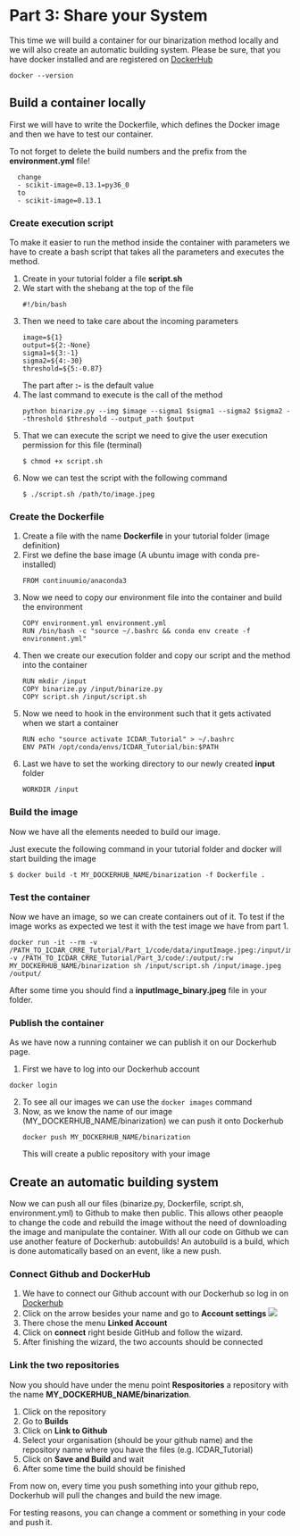 # Part 3: Share your System

This time we will build a container for our binarization method locally and we will also create an automatic building system.
Please be sure, that you have docker installed and are registered on [DockerHub](https://hub.docker.com/)
```
docker --version
```

## Build a container locally

First we will have to write the Dockerfile, which defines the Docker image and then we have to test our container.

To not forget to delete the build numbers and the prefix from the **environment.yml** file!
```
  change
  - scikit-image=0.13.1=py36_0
  to 
  - scikit-image=0.13.1
```

### Create execution script
To make it easier to run the method inside the container with parameters we have to create a bash script that takes all the parameters and executes the method.

1. Create in your tutorial folder a file **script.sh**
2. We start with the shebang at the top of the file
   ```
   #!/bin/bash
   ```
3. Then we need to take care about the incoming parameters
   ```
   image=${1}
   output=${2:-None}
   sigma1=${3:-1}
   sigma2=${4:-30}
   threshold=${5:-0.87}
   ```
   The part after **:-** is the default value
4. The last command to execute is the call of the method
   ```
   python binarize.py --img $image --sigma1 $sigma1 --sigma2 $sigma2 --threshold $threshold --output_path $output
   ``` 
5. That we can execute the script we need to give the user execution permission for this file (terminal)
   ```
   $ chmod +x script.sh
   ```
6. Now we can test the script with the following command
   ```
   $ ./script.sh /path/to/image.jpeg
   ```

### Create the Dockerfile
1. Create a file with the name **Dockerfile** in your tutorial folder (image definition)
2. First we define the base image (A ubuntu image with conda pre-installed)
   ```
   FROM continuumio/anaconda3
   ```
3. Now we need to copy our environment file into the container and build the environment
   ```
   COPY environment.yml environment.yml
   RUN /bin/bash -c "source ~/.bashrc && conda env create -f environment.yml"
   ```
4. Then we create our execution folder and copy our script and the method into the container
   ```
   RUN mkdir /input
   COPY binarize.py /input/binarize.py
   COPY script.sh /input/script.sh
   ```
5. Now we need to hook in the environment such that it gets activated when we start a container
   ```
   RUN echo "source activate ICDAR_Tutorial" > ~/.bashrc
   ENV PATH /opt/conda/envs/ICDAR_Tutorial/bin:$PATH
   ```
6. Last we have to set the working directory to our newly created **input** folder
   ```
   WORKDIR /input
   ```

### Build the image
Now we have all the elements needed to build our image.

Just execute the following command in your tutorial folder and docker will start building the image
```
$ docker build -t MY_DOCKERHUB_NAME/binarization -f Dockerfile .
```

### Test the container
Now we have an image, so we can create containers out of it.
To test if the image works as expected we test it with the test image we have from part 1.

```
docker run -it --rm -v /PATH_TO_ICDAR_CRRE_Tutorial/Part_1/code/data/inputImage.jpeg:/input/image.jpeg -v /PATH_TO_ICDAR_CRRE_Tutorial/Part_3/code/:/output/:rw MY_DOCKERHUB_NAME/binarization sh /input/script.sh /input/image.jpeg /output/
```

After some time you should find a **inputImage_binary.jpeg** file in your folder.

### Publish the container
As we have now a running container we can publish it on our Dockerhub page.

1. First we have to log into our Dockerhub account
  ```
  docker login
  ```
2. To see all our images we can use the ```docker images``` command
3. Now, as we know the name of our image (MY_DOCKERHUB_NAME/binarization) we can push it onto Dockerhub
   ```
   docker push MY_DOCKERHUB_NAME/binarization
   ```
   This will create a public repository with your image

## Create an automatic building system
Now we can push all our files (binarize.py, Dockerfile, script.sh, environment.yml) to Github to make then public. 
This allows other peaople to change the code and rebuild the image without the need of downloading the image and manipulate the container.
With all our code on Github we can use another feature of Dockerhub: autobuilds!
An autobuild is a build, which is done automatically based on an event, like a new push.


### Connect Github and DockerHub

1. We have to connect our Github account with our Dockerhub so log in on [Dockerhub](https://cloud.docker.com/)
2. Click on the arrow besides your name and go to **Account settings**
   ![](https://raw.githubusercontent.com/lvoegtlin/ICDAR_CRRE_Tutorial/master/Part_3/figures/dockerhub_connect.png)
3. There chose the menu **Linked Account**
4. Click on **connect** right beside GitHub and follow the wizard. 
5. After finishing the wizard, the two accounts should be connected

### Link the two repositories
Now you should have under the menu point **Respositories** a repository with the name **MY_DOCKERHUB_NAME/binarization**.

1. Click on the repository
2. Go to **Builds**
3. Click on **Link to Github**
4. Select your organisation (should be your github name) and the repository name where you have the files (e.g. ICDAR_Tutorial)
5. Click on **Save and Build** and wait
6. After some time the build should be finished

From now on, every time you push something into your github repo, Dockerhub will pull the changes and build the new image.
 
For testing reasons, you can change a comment or something in your code and push it.  
